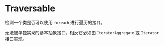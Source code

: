 # Traversable

检测一个类是否可以使用 `foreach` 进行遍历的接口。

无法被单独实现的基本抽象接口。相反它必须由 `IteratorAggregate` 或 `Iterator` 接口实现。